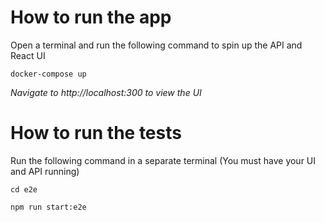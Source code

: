 # How to run the app

Open a terminal and run the following command to spin up the API and React UI

```
docker-compose up
```

*Navigate to http://localhost:300 to view the UI*

# How to run the tests

Run the following command in a separate terminal (You must have your UI and API running)

```
cd e2e

npm run start:e2e
```